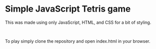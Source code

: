 <h1> Simple JavaScript Tetris game </h1>
<p> This was made using only JavaScript, HTML, and CSS for a bit of styling.</p>
</br>
<p> To play simply clone the repository and open index.html in your browser. </p>
